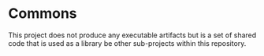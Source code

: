 # Commons

This project does not produce any executable artifacts but is a set of shared code that is used as a library be other sub-projects within this repository.

